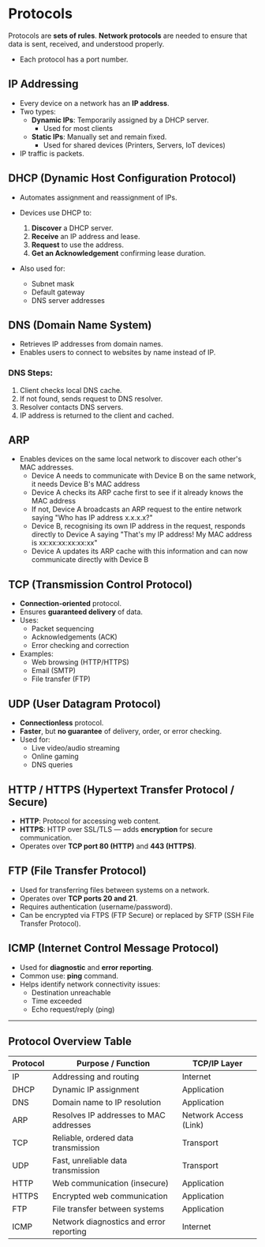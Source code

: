 # Protocols

Protocols are **sets of rules**. **Network protocols** are needed to ensure that data is sent, received, and understood properly.
- Each protocol has a port number.

## IP Addressing

- Every device on a network has an **IP address**.
- Two types:
  - **Dynamic IPs**: Temporarily assigned by a DHCP server.
	  - Used for most clients
  - **Static IPs**: Manually set and remain fixed.
	  - Used for shared devices (Printers, Servers, IoT devices)
- IP traffic is packets.


## DHCP (Dynamic Host Configuration Protocol)

- Automates assignment and reassignment of IPs.
- Devices use DHCP to:
  1. **Discover** a DHCP server.
  2. **Receive** an IP address and lease.
  3. **Request** to use the address.
  4. **Get an Acknowledgement** confirming lease duration.

- Also used for:
  - Subnet mask
  - Default gateway
  - DNS server addresses


## DNS (Domain Name System)

- Retrieves IP addresses from domain names.
- Enables users to connect to websites by name instead of IP.

### DNS Steps:

1. Client checks local DNS cache.
2. If not found, sends request to DNS resolver.
3. Resolver contacts DNS servers.
4. IP address is returned to the client and cached.


## ARP

- Enables devices on the same local network to discover each other's MAC addresses.
	- Device A needs to communicate with Device B on the same network, it needs Device B's MAC address
	- Device A checks its ARP cache first to see if it already knows the MAC address
	- If not, Device A broadcasts an ARP request to the entire network saying "Who has IP address x.x.x.x?"
	- Device B, recognising its own IP address in the request, responds directly to Device A saying "That's my IP address! My MAC address is xx:xx:xx:xx:xx:xx"
	- Device A updates its ARP cache with this information and can now communicate directly with Device B


## TCP (Transmission Control Protocol)

- **Connection-oriented** protocol.
- Ensures **guaranteed delivery** of data.
- Uses:
  - Packet sequencing
  - Acknowledgements (ACK)
  - Error checking and correction
- Examples:
  - Web browsing (HTTP/HTTPS)
  - Email (SMTP)
  - File transfer (FTP)


## UDP (User Datagram Protocol)

- **Connectionless** protocol.
- **Faster**, but **no guarantee** of delivery, order, or error checking.
- Used for:
  - Live video/audio streaming
  - Online gaming
  - DNS queries


## HTTP / HTTPS (Hypertext Transfer Protocol / Secure)

- **HTTP**: Protocol for accessing web content.
- **HTTPS**: HTTP over SSL/TLS — adds **encryption** for secure communication.
- Operates over **TCP port 80 (HTTP)** and **443 (HTTPS)**.


## FTP (File Transfer Protocol)

- Used for transferring files between systems on a network.
- Operates over **TCP ports 20 and 21**.
- Requires authentication (username/password).
- Can be encrypted via FTPS (FTP Secure) or replaced by SFTP (SSH File Transfer Protocol).


## ICMP (Internet Control Message Protocol)

- Used for **diagnostic** and **error reporting**.
- Common use: **ping** command.
- Helps identify network connectivity issues:
  - Destination unreachable
  - Time exceeded
  - Echo request/reply (ping)

---

## Protocol Overview Table

| Protocol | Purpose / Function                             | TCP/IP Layer           |
|----------|------------------------------------------------|------------------------|
| IP       | Addressing and routing                         | Internet               |
| DHCP     | Dynamic IP assignment                          | Application            |
| DNS      | Domain name to IP resolution                   | Application            |
| ARP      | Resolves IP addresses to MAC addresses         | Network Access (Link)  |
| TCP      | Reliable, ordered data transmission            | Transport              |
| UDP      | Fast, unreliable data transmission             | Transport              |
| HTTP     | Web communication (insecure)                   | Application            |
| HTTPS    | Encrypted web communication                    | Application            |
| FTP      | File transfer between systems                  | Application            |
| ICMP     | Network diagnostics and error reporting        | Internet               |

